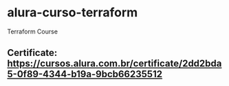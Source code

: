 # alura-curso-terraform
Terraform Course

## Certificate: https://cursos.alura.com.br/certificate/2dd2bda5-0f89-4344-b19a-9bcb66235512
